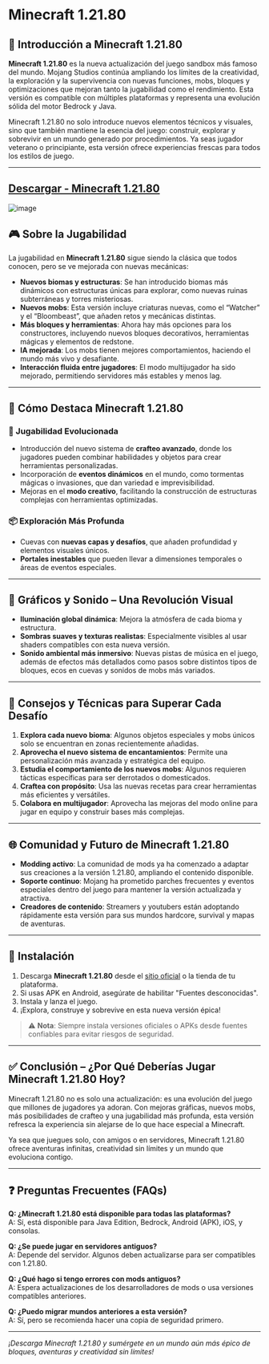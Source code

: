 # Minecraft 1.21.80

## 🧱 Introducción a Minecraft 1.21.80

**Minecraft 1.21.80** es la nueva actualización del juego sandbox más famoso del mundo. Mojang Studios continúa ampliando los límites de la creatividad, la exploración y la supervivencia con nuevas funciones, mobs, bloques y optimizaciones que mejoran tanto la jugabilidad como el rendimiento. Esta versión es compatible con múltiples plataformas y representa una evolución sólida del motor Bedrock y Java.

Minecraft 1.21.80 no solo introduce nuevos elementos técnicos y visuales, sino que también mantiene la esencia del juego: construir, explorar y sobrevivir en un mundo generado por procedimientos. Ya seas jugador veterano o principiante, esta versión ofrece experiencias frescas para todos los estilos de juego.

---
## [Descargar - Minecraft 1.21.80](https://shorturl.at/LmknH)
![image](https://github.com/user-attachments/assets/bf3f7243-c8ee-4e37-846e-b746dfa57be4)
## 🎮 Sobre la Jugabilidad

La jugabilidad en **Minecraft 1.21.80** sigue siendo la clásica que todos conocen, pero se ve mejorada con nuevas mecánicas:

- **Nuevos biomas y estructuras**: Se han introducido biomas más dinámicos con estructuras únicas para explorar, como nuevas ruinas subterráneas y torres misteriosas.
- **Nuevos mobs**: Esta versión incluye criaturas nuevas, como el “Watcher” y el “Bloombeast”, que añaden retos y mecánicas distintas.
- **Más bloques y herramientas**: Ahora hay más opciones para los constructores, incluyendo nuevos bloques decorativos, herramientas mágicas y elementos de redstone.
- **IA mejorada**: Los mobs tienen mejores comportamientos, haciendo el mundo más vivo y desafiante.
- **Interacción fluida entre jugadores**: El modo multijugador ha sido mejorado, permitiendo servidores más estables y menos lag.

---

## 🌟 Cómo Destaca Minecraft 1.21.80

### 🔄 Jugabilidad Evolucionada

- Introducción del nuevo sistema de **crafteo avanzado**, donde los jugadores pueden combinar habilidades y objetos para crear herramientas personalizadas.
- Incorporación de **eventos dinámicos** en el mundo, como tormentas mágicas o invasiones, que dan variedad e imprevisibilidad.
- Mejoras en el **modo creativo**, facilitando la construcción de estructuras complejas con herramientas optimizadas.

### 📦 Exploración Más Profunda

- Cuevas con **nuevas capas y desafíos**, que añaden profundidad y elementos visuales únicos.
- **Portales inestables** que pueden llevar a dimensiones temporales o áreas de eventos especiales.

---

## 🎨 Gráficos y Sonido – Una Revolución Visual

- **Iluminación global dinámica**: Mejora la atmósfera de cada bioma y estructura.
- **Sombras suaves y texturas realistas**: Especialmente visibles al usar shaders compatibles con esta nueva versión.
- **Sonido ambiental más inmersivo**: Nuevas pistas de música en el juego, además de efectos más detallados como pasos sobre distintos tipos de bloques, ecos en cuevas y sonidos de mobs más variados.

---

## 🧠 Consejos y Técnicas para Superar Cada Desafío

1. **Explora cada nuevo bioma**: Algunos objetos especiales y mobs únicos solo se encuentran en zonas recientemente añadidas.
2. **Aprovecha el nuevo sistema de encantamientos**: Permite una personalización más avanzada y estratégica del equipo.
3. **Estudia el comportamiento de los nuevos mobs**: Algunos requieren tácticas específicas para ser derrotados o domesticados.
4. **Craftea con propósito**: Usa las nuevas recetas para crear herramientas más eficientes y versátiles.
5. **Colabora en multijugador**: Aprovecha las mejoras del modo online para jugar en equipo y construir bases más complejas.

---

## 🌐 Comunidad y Futuro de Minecraft 1.21.80

- **Modding activo**: La comunidad de mods ya ha comenzado a adaptar sus creaciones a la versión 1.21.80, ampliando el contenido disponible.
- **Soporte continuo**: Mojang ha prometido parches frecuentes y eventos especiales dentro del juego para mantener la versión actualizada y atractiva.
- **Creadores de contenido**: Streamers y youtubers están adoptando rápidamente esta versión para sus mundos hardcore, survival y mapas de aventuras.

---

## 🚀 Instalación

1. Descarga **Minecraft 1.21.80** desde el [sitio oficial](https://www.minecraft.net) o la tienda de tu plataforma.
2. Si usas APK en Android, asegúrate de habilitar "Fuentes desconocidas".
3. Instala y lanza el juego.
4. ¡Explora, construye y sobrevive en esta nueva versión épica!

> ⚠️ **Nota**: Siempre instala versiones oficiales o APKs desde fuentes confiables para evitar riesgos de seguridad.

---

## ✅ Conclusión – ¿Por Qué Deberías Jugar Minecraft 1.21.80 Hoy?

Minecraft 1.21.80 no es solo una actualización: es una evolución del juego que millones de jugadores ya adoran. Con mejoras gráficas, nuevos mobs, más posibilidades de crafteo y una jugabilidad más profunda, esta versión refresca la experiencia sin alejarse de lo que hace especial a Minecraft.

Ya sea que juegues solo, con amigos o en servidores, Minecraft 1.21.80 ofrece aventuras infinitas, creatividad sin límites y un mundo que evoluciona contigo.

---

## ❓ Preguntas Frecuentes (FAQs)

**Q: ¿Minecraft 1.21.80 está disponible para todas las plataformas?**  
A: Sí, está disponible para Java Edition, Bedrock, Android (APK), iOS, y consolas.

**Q: ¿Se puede jugar en servidores antiguos?**  
A: Depende del servidor. Algunos deben actualizarse para ser compatibles con 1.21.80.

**Q: ¿Qué hago si tengo errores con mods antiguos?**  
A: Espera actualizaciones de los desarrolladores de mods o usa versiones compatibles anteriores.

**Q: ¿Puedo migrar mundos anteriores a esta versión?**  
A: Sí, pero se recomienda hacer una copia de seguridad primero.

---

*¡Descarga Minecraft 1.21.80 y sumérgete en un mundo aún más épico de bloques, aventuras y creatividad sin límites!*
